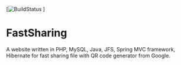 [![BuildStatus](https://travis-ci.org/g2minhle/FastSharing.svg?branch=master) ]

FastSharing
===========

A website written in PHP, MySQL, Java, JFS, Spring MVC framework, Hibernate for fast sharing file with QR code generator from Google.

